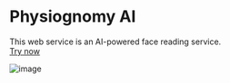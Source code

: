 # Physiognomy AI
This web service is an AI-powered face reading service.  
[Try now](https://physiognomy-ai-JiyongShin.replit.app)



  ![image](https://github.com/user-attachments/assets/4c4b8119-8698-491c-a182-8b45c9872b39)
